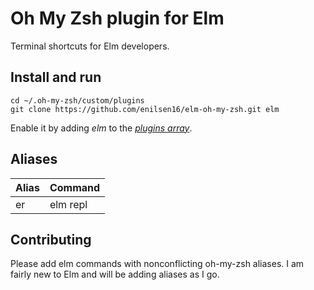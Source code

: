 # Oh My Zsh plugin for Elm

Terminal shortcuts for Elm developers.

## Install and run
```
cd ~/.oh-my-zsh/custom/plugins
git clone https://github.com/enilsen16/elm-oh-my-zsh.git elm
```

Enable it by adding _elm_ to the [_plugins array_](https://github.com/robbyrussell/oh-my-zsh/blob/master/templates/zshrc.zsh-template#L48).

## Aliases

| Alias                    | Command                          
| :------------------------| :--------------------------------
| er                       | elm repl                              

## Contributing

Please add elm commands with nonconflicting oh-my-zsh aliases. I am fairly new to Elm and will be adding aliases as I go.
